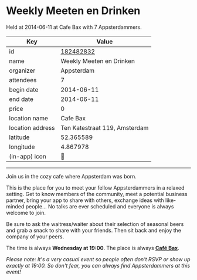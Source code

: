 # Weekly Meeten en Drinken
Held at 2014-06-11 at Cafe Bax with 7 Appsterdammers.
        
|Key|Value
|---|---|
|id|[182482832](https://www.meetup.com/appsterdam/events/182482832/)|
|name|Weekly Meeten en Drinken|
|organizer|Appsterdam|
|attendees|7|
|begin date|2014-06-11|
|end date|2014-06-11|
|price|0|
|location name|Cafe Bax|
|location address|Ten Katestraat 119, Amsterdam|
|latitude|52.365589|
|longitude|4.867978|
|(in-app) icon|🍺|

---

Join us in the cozy cafe where Appsterdam was born.

This is the place for you to meet your fellow Appsterdammers in a relaxed setting. Get to know members of the community, meet a potential business partner, bring your app to share with others, exchange ideas with like-minded people... No talks are ever scheduled and everyone is always welcome to join.

Be sure to ask the waitress/waiter about their selection of seasonal beers and grab a snack to share with your friends. Then sit back and enjoy the company of your peers.

The time is always **Wednesday at 19:00**. The place is always **[Café Bax](http://www.cafebax.nl/)**.

*Please note: It's a very casual event so people often don't RSVP or show up exactly at 19:00. So don't fear, you can *always* find Appsterdammers at this event!*


